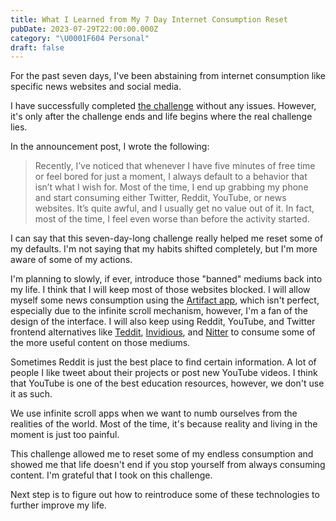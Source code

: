 ```yaml
---
title: What I Learned from My 7 Day Internet Consumption Reset
pubDate: 2023-07-29T22:00:00.000Z
category: "\U0001F604 Personal"
draft: false
---
```


For the past seven days, I've been abstaining from internet consumption like specific news websites and social media.

I have successfully completed [the challenge](https://cernezan.com/blog/7-day-internet-consumption-reset/) without any issues. However, it's only after the challenge ends and life begins where the real challenge lies.

In the announcement post, I wrote the following:

> Recently, I’ve noticed that whenever I have five minutes of free time or feel bored for just a moment, I always default to a behavior that isn’t what I wish for. Most of the time, I end up grabbing my phone and start consuming either Twitter, Reddit, YouTube, or news websites. It’s quite awful, and I usually get no value out of it. In fact, most of the time, I feel even worse than before the activity started.

I can say that this seven-day-long challenge really helped me reset some of my defaults. I'm not saying that my habits shifted completely, but I'm more aware of some of my actions.

I'm planning to slowly, if ever, introduce those "banned" mediums back into my life. I think that I will keep most of those websites blocked. I will allow myself some news consumption using the [Artifact app](https://artifact.news/), which isn't perfect, especially due to the infinite scroll mechanism, however, I'm a fan of the design of the interface. I will also keep using Reddit, YouTube, and Twitter frontend alternatives like [Teddit](https://codeberg.org/teddit/teddit), [Invidious](https://github.com/iv-org/invidious), and [Nitter](https://github.com/zedeus/nitter) to consume some of the more useful content on those mediums.

Sometimes Reddit is just the best place to find certain information. A lot of people I like tweet about their projects or post new YouTube videos. I think that YouTube is one of the best education resources, however, we don't use it as such.

We use infinite scroll apps when we want to numb ourselves from the realities of the world. Most of the time, it's because reality and living in the moment is just too painful.

This challenge allowed me to reset some of my endless consumption and showed me that life doesn't end if you stop yourself from always consuming content. I'm grateful that I took on this challenge.

Next step is to figure out how to reintroduce some of these technologies to further improve my life.
